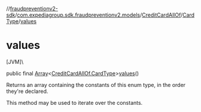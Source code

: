 //[fraudpreventionv2-sdk](../../../../index.md)/[com.expediagroup.sdk.fraudpreventionv2.models](../../index.md)/[CreditCardAllOf](../index.md)/[CardType](index.md)/[values](values.md)

# values

[JVM]\

public final [Array](https://kotlinlang.org/api/latest/jvm/stdlib/kotlin/-array/index.html)&lt;[CreditCardAllOf.CardType](index.md)&gt;[values](values.md)()

Returns an array containing the constants of this enum type, in the order they're declared.

This method may be used to iterate over the constants.
